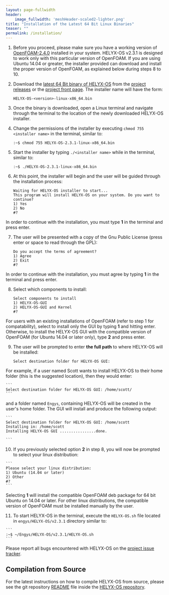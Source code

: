 ```yaml
---
layout: page-fullwidth
header:
    image_fullwidth: 'meshHeader-scaled2-lighter.png'
title: "Installation of the Latest 64 Bit Linux Binaries"
teaser: ""
permalink: /installation/
---
```


1.  Before you proceed, please make sure you have a working version of [OpenFOAM-2.4.0](http://www.openfoam.org/archive/2.4.0/download/source.php) installed in your system. HELYX-OS v2.3.1 is designed to work only with this particular version of OpenFOAM. If you are using Ubuntu 14.04 or greater, the installer provided can download and install the proper version of OpenFOAM, as explained below during steps 8 to 10.

2.  Download the [latest 64 Bit binary of HELYX-OS](https://github.com/ENGYS/HELYX-OS/releases/download/v2.3.1/HELYX-OS-2.3.1-linux-x86_64.bin) from the [project releases](https://github.com/ENGYS/HELYX-OS/releases) or the [project front page](http://engys.github.io/HELYX-OS/).  The installer name will have the form:

    ```
    HELYX-OS-<version>-linux-x86_64.bin
    ```

3.  Once the binary is downloaded, open a Linux terminal and navigate through the terminal to the location of the newly downloaded HELYX-OS installer.

4.  Change the permissions of the installer by executing ```chmod 755 <installer name>``` in the terminal, similar to:

    ```
    :~$ chmod 755 HELYX-OS-2.3.1-linux-x86_64.bin
    ```   
   
5.  Start the installer by typing ```./<installer name>``` while in the terminal, similar to:

    ```
    :~$ ./HELYX-OS-2.3.1-linux-x86_64.bin
    ```     

6.  At this point, the installer will begin and the user will be guided through the installation process:

    ```
    Waiting for HELYX-OS installer to start...
    This program will install HELYX-OS on your system. Do you want to continue?
    1) Yes
    2) No
    #?        
    ```

In order to continue with the installation, you must type **1** in the terminal and press enter.<br>

7.  The user will be presented with a copy of the Gnu Public License (press enter or space to read through the GPL):

    ```
    Do you accept the terms of agreement?
    1) Agree
    2) Exit
    #?
    ```

In order to continue with the installation, you must agree by typing **1** in the terminal and press enter.<br>

8.  Select which components to install:

    ```
    Select components to install
    1) HELYX-OS-GUI
    2) HELYX-OS-GUI and Kernel
    #?
    ```

For users with an existing installations of OpenFOAM (refer to step 1 for compatability), select to install only the GUI by typing **1** and hitting enter.  Otherwise, to install the HELYX-OS GUI with the compatible version of OpenFOAM (for Ubuntu 14.04 or later only), type **2** and press enter.

9.  The user will be prompted to enter **the full path** to where HELYX-OS will be installed:

    ```
    Select destination folder for HELYX-OS GUI:
    ```

For example, if a user named Scott wants to install HELYX-OS to their home folder (this is the suggested location), then they would enter:

    ```
    Select destination folder for HELYX-OS GUI: /home/scott/
    ```
    
and a folder named ```Engys```, containing HELYX-OS will be created in the user's home folder.  The GUI will install and produce the following output:

    ```
    Select destination folder for HELYX-OS GUI: /home/scott
    Installing in: /home/scott
    Installing HELYX-OS GUI ................done.
            
    ```

10.  If you previously selected option **2** in step 8, you will now be prompted to select your linux distribution:

    ```
    Please select your linux distribution:
    1) Ubuntu (14.04 or later)
    2) Other
    #?
    ```     

Selecting **1** will install the compatible OpenFOAM deb package for 64 bit Ubuntu on 14.04 or later.  For other linux distributions, the compatible version of OpenFOAM must be installed manually by the user.
    
11.  To start HELYX-OS in the terminal, execute the ```HELYX-OS.sh``` file located in ```engys/HELYX-OS/v2.3.1``` directory similar to:

    ```    
    :~$ ~/Engys/HELYX-OS/v2.3.1/HELYX-OS.sh       
    ```

Please report all bugs encountered with HELYX-OS on the [project issue tracker](https://github.com/ENGYS/HELYX-OS/issues).

## Compilation from Source
For the latest instructions on how to compile HELYX-OS from source, please see the git repository [README](https://github.com/ENGYS/HELYX-OS/blob/master/README.md) file inside the [HELYX-OS repository](https://github.com/ENGYS/HELYX-OS).
